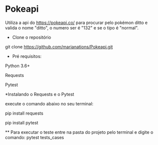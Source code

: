 # Pokeapi

Utiliza a api do https://pokeapi.co/ para procurar pelo pokémon ditto e valida o nome "ditto", o numero ser é "132" e se o tipo é "normal".

* Clone o repositório
 
git clone https://github.com/marianations/Pokeapi.git


* Pré requisitos:

Python 3.6+

Requests

Pytest


*Instalando o Requests e o Pytest

execute o comando abaixo no seu terminal:

pip install requests

pip install pytest 




** Para executar o teste entre na pasta do projeto pelo terminal e digite o comando: pytest tests_cases

